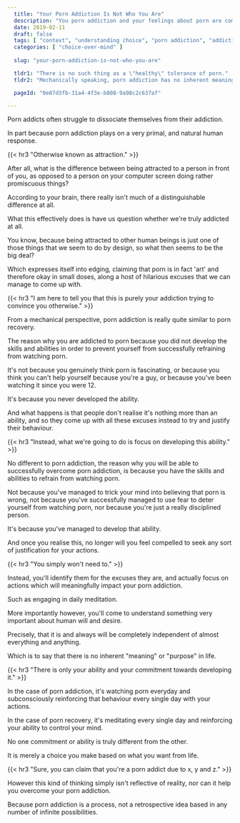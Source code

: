 ```yaml
---
  title: "Your Porn Addiction Is Not Who You Are"
  description: "You porn addiction and your feelings about porn are completely separate from who you actually are."
  date: 2019-02-11
  draft: false
  tags: [ "context", "understanding choice", "porn addiction", "addiction", "awareness", "nofap", "neverfap", "neverfap deluxe" ]
  categories: [ "choice-over-mind" ]
  
  slug: "your-porn-addiction-is-not-who-you-are"

  tldr1: "There is no such thing as a \"healthy\" tolerance of porn."
  tldr2: "Mechanically speaking, porn addiction has no inherent meaning. It is merely a self-reinforcing process."

  pageId: "0e87d3fb-31a4-4f3e-b808-9a98c2c637af"

---
```


<!-- Written, just need to update metadata. -->

<!-- Will Need One Edit -->

Porn addicts often struggle to dissociate themselves from their addiction.

In part because porn addiction plays on a very primal, and natural human response.


{{< hr3 "Otherwise known as attraction." >}}


After all, what is the difference between being attracted to a person in front of you, as opposed to a person on your computer screen doing rather promiscuous things?

According to your brain, there really isn't much of a distinguishable difference at all. 

What this effectively does is have us question whether we're truly addicted at all.

You know, because being attracted to other human beings is just one of those things that we seem to do by design, so what then seems to be the big deal?

Which expresses itself into edging, claiming that porn is in fact 'art' and therefore okay in small doses, along a host of hilarious excuses that we can manage to come up with.


{{< hr3 "I am here to tell you that this is purely your addiction trying to convince you otherwise." >}}


From a mechanical perspective, porn addiction is really quite similar to porn recovery.

The reason why you are addicted to porn because you did not develop the skills and abilities in order to prevent yourself from successfully refraining from watching porn. 

It's not because you genuinely think porn is fascinating, or because you think you can't help yourself because you're a guy, or because you've been watching it since you were 12. 

It's because you never developed the ability.

And what happens is that people don't realise it's nothing more than an ability, and so they come up with all these excuses instead to try and justify their behaviour.


{{< hr3 "Instead, what we're going to do is focus on developing this ability." >}}


No different to porn addiction, the reason why you will be able to successfully overcome porn addiction, is because you have the skills and abilities to refrain from watching porn.

Not because you've managed to trick your mind into believing that porn is wrong, not because you've successfully managed to use fear to deter yourself from watching porn, nor because you're just a really disciplined person. 

It's because you've managed to develop that ability.

And once you realise this, no longer will you feel compelled to seek any sort of justification for your actions.


{{< hr3 "You simply won't need to." >}}


Instead, you'll identify them for the excuses they are, and actually focus on actions which will meaningfully impact your porn addiction.

Such as engaging in daily meditation.

More importantly however, you'll come to understand something very important about human will and desire.

Precisely, that it is and always will be completely independent of almost everything and anything.

Which is to say that there is no inherent "meaning" or "purpose" in life.


{{< hr3 "There is only your ability and your commitment towards developing it." >}}


In the case of porn addiction, it's watching porn everyday and subconsciously reinforcing that behaviour every single day with your actions.

In the case of porn recovery, it's meditating every single day and reinforcing your ability to control your mind.

No one commitment or ability is truly different from the other.

It is merely a choice you make based on what you want from life.

{{< hr3 "Sure, you can claim that you're a porn addict due to x, y and z." >}}


However this kind of thinking simply isn't reflective of reality, nor can it help you overcome your porn addiction.

Because porn addiction is a process, not a retrospective idea based in any number of infinite possibilities.

